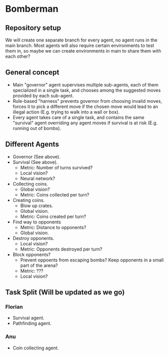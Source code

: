 # Bomberman
## Repository setup
We will create one separate branch for every agent, no agent runs in the main
branch.
Most agents will also require certain environments to test them in, so maybe we can
create environments in main to share them with each other?

## General concept
- Main "governor" agent supervises multiple sub-agents, each of them specialized
in a single task, and chooses among the suggested moves provided by each sub-agent.
- Rule-based "harness" prevents governor from choosing invalid moves, forces it to
pick a different move if the chosen move would lead to an illegal action (E.g.
trying to walk into a wall or box).
- Every agent takes care of a single task, and contains the same "survival" agent
overriding any agent moves if survival is at risk (E.g. running out of bombs).

## Different Agents
- Governor (See above).
- Survival (See above).
  - Metric: Number of turns survived?
  - Local vision?
  - Neural network?
- Collecting coins.
  - Global vision?
  - Metric: Coins collected per turn?
- Creating coins.
  - Blow up crates.
  - Global vision.
  - Metric: Coins created per turn?
- Find way to opponents
  - Metric: Distance to opponents?
  - Global vision.
- Destroy opponents.
  - Local vision?
  - Metric: Opponents destroyed per turn?
- Block opponents?
  - Prevent oppoents from escaping bombs? Keep opponents in a small part of the
arena?
  - Metric: ???
  - Local vision?

## Task Split (Will be updated as we go)
### Florian
- Survival agent.
- Pathfinding agent.

### Anu
- Coin collecting agent.
